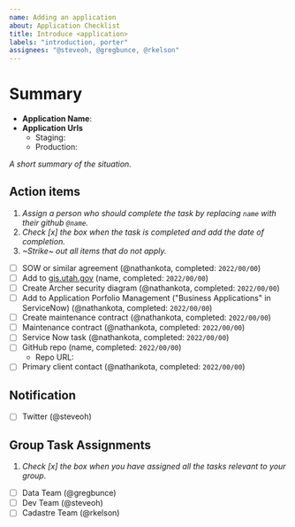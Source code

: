 ```yaml
---
name: Adding an application
about: Application Checklist
title: Introduce <application>
labels: "introduction, porter"
assignees: "@steveoh, @gregbunce, @rkelson"
---
```


# Summary

- **Application Name**:
- **Application Urls**
  - Staging:
  - Production:

_A short summary of the situation._

## Action items

1. _Assign a person who should complete the task by replacing `name` with their github `@name`._
1. _Check [x] the box when the task is completed and add the date of completion._
1. _~Strike~ out all items that do not apply._

- [ ] SOW or similar agreement (@nathankota, completed: `2022/00/00`)
- [ ] Add to [gis.utah.gov](https://gis.utah.gov/developer/application) (name, completed: `2022/00/00`)
- [ ] Create Archer security diagram (@nathankota, completed: `2022/00/00`)
- [ ] Add to Application Porfolio Management ("Business Applications" in ServiceNow) (@nathankota, completed: `2022/00/00`)
- [ ] Create maintenance contract (@nathankota, completed: `2022/00/00`)
- [ ] Maintenance contract (@nathankota, completed: `2022/00/00`)
- [ ] Service Now task (@nathankota, completed: `2022/00/00`)
- [ ] GitHub repo (name, completed: `2022/00/00`)
  - Repo URL:
- [ ] Primary client contact (@nathankota, completed: `2022/00/00`)

## Notification

- [ ] Twitter (@steveoh)

## Group Task Assignments

1. _Check [x] the box when you have assigned all the tasks relevant to your group._

- [ ] Data Team (@gregbunce)
- [ ] Dev Team (@steveoh)
- [ ] Cadastre Team (@rkelson)
